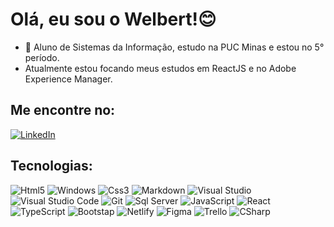 # Olá, eu sou o Welbert!😊



- 🌱 Aluno de Sistemas da Informação, estudo na PUC Minas e estou no 5° período.
- Atualmente estou focando meus estudos em ReactJS e no Adobe Experience Manager.


## Me encontre no:
<a href="https://www.linkedin.com/in/welbert-junior-2458b4167/"><img alt="LinkedIn" src="https://img.shields.io/badge/linkedin-%230077B5.svg?style=for-the-badge&logo=linkedin&logoColor=white"/></a>
  
## Tecnologias:
<img alt="Html5" src="https://img.shields.io/badge/HTML5-E34F26?style=for-the-badge&logo=html5&logoColor=white"/> <img alt="Windows" src="https://img.shields.io/badge/Windows-0078D6?style=for-the-badge&logo=windows&logoColor=white"/> <img alt="Css3" src="https://img.shields.io/badge/CSS3-1572B6?style=for-the-badge&logo=css3&logoColor=white"/> <img alt="Markdown" src="https://img.shields.io/badge/Markdown-000000?style=for-the-badge&logo=markdown&logoColor=white"/> <img alt="Visual Studio" src="https://img.shields.io/badge/Visual%20Studio-5C2D91.svg?style=for-the-badge&logo=visual-studio&logoColor=white"/> <img alt="Visual Studio Code" src="https://img.shields.io/badge/VS Code-0078d7.svg?style=for-the-badge&logo=visual-studio-code&logoColor=white"/> <img alt="Git" src="https://img.shields.io/badge/git-%23F05033.svg?style=for-the-badge&logo=git&logoColor=white"/> <img alt="Sql Server" src="https://img.shields.io/badge/Microsoft%20SQL%20Server-CC2927?style=for-the-badge&logo=microsoft%20sql%20server&logoColor=white"/> <img alt="JavaScript" src="https://img.shields.io/badge/JavaScript-323330?style=for-the-badge&logo=javascript&logoColor=F7DF1E"/>  <img alt="React" src="https://img.shields.io/badge/React-20232A?style=for-the-badge&logo=react&logoColor=61DAFB"/> <img alt="TypeScript" src="https://img.shields.io/badge/TypeScript-007ACC?style=for-the-badge&logo=typescript&logoColor=white"/> <img alt="Bootstap" src="https://img.shields.io/badge/Bootstrap-563D7C?style=for-the-badge&logo=bootstrap&logoColor=white"/> <img alt="Netlify" src="https://img.shields.io/badge/Netlify-00C7B7?style=for-the-badge&logo=netlify&logoColor=white"/> <img alt="Figma" src="https://img.shields.io/badge/Figma-F24E1E?style=for-the-badge&logo=figma&logoColor=white"/>  <img alt="Trello" src="https://img.shields.io/badge/Trello-0052CC?style=for-the-badge&logo=trello&logoColor=white"/>  <img alt="CSharp" src="https://img.shields.io/badge/C%23-239120?style=for-the-badge&logo=c-sharp&logoColor=white"/>




